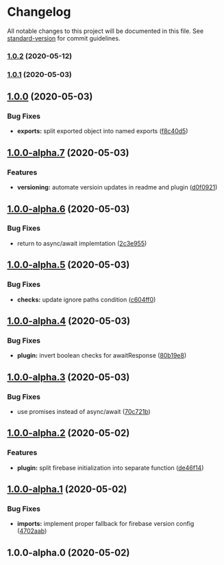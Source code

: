 # Changelog

All notable changes to this project will be documented in this file. See [standard-version](https://github.com/conventional-changelog/standard-version) for commit guidelines.

### [1.0.2](https://github.com/m2sd/workbox-plugin-firebase-auth/compare/v1.0.1...v1.0.2) (2020-05-12)

### [1.0.1](https://github.com/m2sd/workbox-plugin-firebase-auth/compare/v1.0.0...v1.0.1) (2020-05-03)

## [1.0.0](https://github.com/m2sd/workbox-plugin-firebase-auth/compare/v1.0.0-alpha.7...v1.0.0) (2020-05-03)


### Bug Fixes

* **exports:** split exported object into named exports ([f8c40d5](https://github.com/m2sd/workbox-plugin-firebase-auth/commit/f8c40d52363219151c7f5f2b362af963889765d6))

## [1.0.0-alpha.7](https://github.com/m2sd/workbox-plugin-firebase-auth/compare/v1.0.0-alpha.6...v1.0.0-alpha.7) (2020-05-03)


### Features

* **versioning:** automate versioin updates in readme and plugin ([d0f0921](https://github.com/m2sd/workbox-plugin-firebase-auth/commit/d0f092185e556a129fc627c86bf07abdb174b371))

## [1.0.0-alpha.6](https://github.com/m2sd/workbox-plugin-firebase-auth/compare/v1.0.0-alpha.5...v1.0.0-alpha.6) (2020-05-03)


### Bug Fixes

* return to async/await implemtation ([2c3e955](https://github.com/m2sd/workbox-plugin-firebase-auth/commit/2c3e955b612b6f3e90697802569e7e87efeeb18f))

## [1.0.0-alpha.5](https://github.com/m2sd/workbox-plugin-firebase-auth/compare/v1.0.0-alpha.4...v1.0.0-alpha.5) (2020-05-03)


### Bug Fixes

* **checks:** update ignore paths condition ([c604ff0](https://github.com/m2sd/workbox-plugin-firebase-auth/commit/c604ff0bb4fcd463fb789aae4f84af54102c9de8))

## [1.0.0-alpha.4](https://github.com/m2sd/workbox-plugin-firebase-auth/compare/v1.0.0-alpha.3...v1.0.0-alpha.4) (2020-05-03)


### Bug Fixes

* **plugin:** invert boolean checks for awaitResponse ([80b19e8](https://github.com/m2sd/workbox-plugin-firebase-auth/commit/80b19e82639d6f8faf9eb97bbf5d6d4857af3241))

## [1.0.0-alpha.3](https://github.com/m2sd/workbox-plugin-firebase-auth/compare/v1.0.0-alpha.2...v1.0.0-alpha.3) (2020-05-03)


### Bug Fixes

* use promises instead of async/await ([70c721b](https://github.com/m2sd/workbox-plugin-firebase-auth/commit/70c721b7a4b053e014a409262ad6d46d0726d518))

## [1.0.0-alpha.2](https://github.com/m2sd/workbox-plugin-firebase-auth/compare/v1.0.0-alpha.1...v1.0.0-alpha.2) (2020-05-02)


### Features

* **plugin:** split firebase initialization into separate function ([de46f14](https://github.com/m2sd/workbox-plugin-firebase-auth/commit/de46f14be077d5bd3f03739f2a591e756d5c52e0))

## [1.0.0-alpha.1](https://github.com/m2sd/workbox-plugin-firebase-auth/compare/v1.0.0-alpha.0...v1.0.0-alpha.1) (2020-05-02)


### Bug Fixes

* **imports:** implement proper fallback for firebase version config ([4702aab](https://github.com/m2sd/workbox-plugin-firebase-auth/commit/4702aab6739190b88bbd5c5113a08b4f8d53d3de))

## 1.0.0-alpha.0 (2020-05-02)
